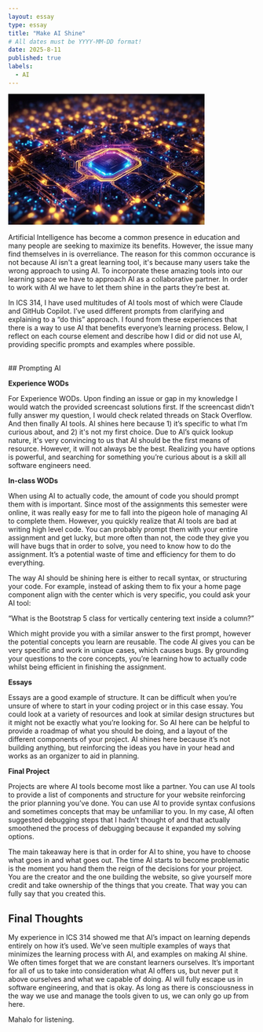 ```yaml
---
layout: essay
type: essay
title: "Make AI Shine"
# All dates must be YYYY-MM-DD format!
date: 2025-8-11
published: true
labels:
  - AI
---
```


<div class="text-center mt-5 mb-5">
  <img src="../img/ai.jpg" width="400px" class="img-fluid rounded" alt="AI image">
</div>


Artificial Intelligence has become a common presence in education and many people are seeking to maximize its benefits. However, the issue many find themselves in is overreliance. The reason for this common occurance is not because AI isn't a great learning tool, it's because many users take the wrong approach to using AI. To incorporate these amazing tools into our learning space we have to approach AI as a collaborative partner. In order to work with AI we have to let them shine in the parts they’re best at.

In ICS 314, I have used multitudes of AI tools most of which were Claude and GitHub Copilot. I’ve used different prompts from clarifying and explaining to a “do this” approach. I found from these experiences that there is a way to use AI that benefits everyone’s learning process. Below, I reflect on each course element and describe how I did or did not use AI, providing specific prompts and examples where possible.

<br>
## Prompting AI
<div style="margin-top:10px;"></div>

**Experience WODs**

For Experience WODs. Upon finding an issue or gap in my knowledge I would watch the provided screencast solutions first. If the screencast didn’t fully answer my question, I would check related threads on Stack Overflow. And then finally AI tools. 
AI shines here because 1) it’s specific to what I’m curious about, and 2) it's not my first choice. Due to AI’s quick lookup nature, it's very convincing to us that AI should be the first means of resource. However, it will not always be the best. Realizing you have options is powerful, and searching for something you’re curious about is a skill all software engineers need. 

**In-class WODs**

When using AI to actually code, the amount of code you should prompt them with is important. 
Since most of the assignments this semester were online, it was really easy for me to fall into the pigeon hole of managing AI to complete them. However, you quickly realize that AI tools are bad at writing high level code. You can probably prompt them with your entire assignment and get lucky, but more often than not, the code they give you will have bugs that  in order to solve, you need to know how to do the assignment. It’s a potential waste of time and efficiency for them to do everything.

The way AI should be shining here is either to recall syntax, or structuring your code. For example, instead of asking them to fix your a home page component align with the center which is very specific, you could ask your AI tool:

“What is the Bootstrap 5 class for vertically centering text inside a column?”

Which might provide you with a similar answer to the first prompt, however the potential concepts you learn are reusable. The code AI gives you can be very specific and work in unique cases, which causes bugs. By grounding your questions to the core concepts,  you’re learning how to actually code whilst being efficient in finishing the assignment.

**Essays**

Essays are a good example of structure. It can be difficult when you’re unsure of where to start in your coding project or in this case essay. You could look at a variety of resources and look at similar design structures but it might not be exactly what you’re looking for. So AI here can be helpful to provide a roadmap of what you should be doing, and a layout of the different components of your project. AI shines here because it’s not building anything, but reinforcing the ideas you have in your head and works as an organizer to aid in planning. 

**Final Project**

Projects are where AI tools become most like a partner. You can use AI tools to provide a list of components and structure for your website reinforcing the prior planning you’ve done. You can use AI to provide syntax confusions and sometimes concepts that may be unfamiliar to you. In my case, AI often suggested debugging steps that I hadn’t thought of and that actually smoothened the process of debugging because it expanded my solving options. 

The main takeaway here is that in order for AI to shine, you have to choose what goes in and what goes out. The time AI starts to become problematic is the moment you hand them the reign of the decisions for your project. You are the creator and the one building the website, so give yourself more credit and take ownership of the things that you create. That way you can fully say that you created this.

              
## Final Thoughts
<div style="margin-top:10px;"></div>

My experience in ICS 314 showed me that AI’s impact on learning depends entirely on how it’s used. We’ve seen multiple examples of ways that minimizes the learning process with AI, and examples on making AI shine. We often times forget that we are constant learners ourselves. It’s important for all of us to take into consideration what AI offers us, but never put it above ourselves and what we capable of doing. AI will fully escape us in software engineering, and that is okay. As long as there is consciousness in the way we use and manage the tools given to us, we can only go up from here.

Mahalo for listening. 

